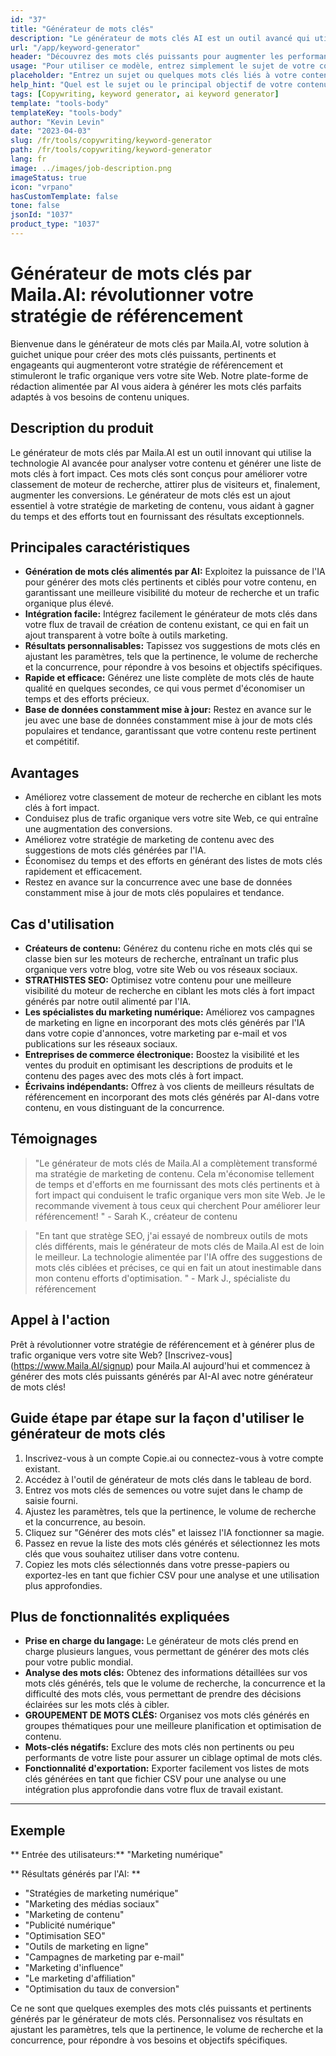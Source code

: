 ```yaml
---
id: "37"
title: "Générateur de mots clés"
description: "Le générateur de mots clés AI est un outil avancé qui utilise l'intelligence artificielle pour générer des mots clés pertinents et puissants pour votre contenu.  Il vous aide à découvrir des mots clés uniques et performants pour optimiser vos articles de blog, articles et autres contenus en ligne pour une meilleure visibilité et engagement."
url: "/app/keyword-generator"
header: "Découvrez des mots clés puissants pour augmenter les performances de votre contenu."
usage: "Pour utiliser ce modèle, entrez simplement le sujet de votre contenu ou quelques mots clés connexes.  Le générateur de mots-clés AI générera ensuite une liste de mots clés pertinents et hautement performants pour optimiser votre contenu pour une meilleure visibilité et engagement."
placeholder: "Entrez un sujet ou quelques mots clés liés à votre contenu, par exemple, marketing numérique, blogs de voyage ou conseils de fitness."
help_hint: "Quel est le sujet ou le principal objectif de votre contenu?  Fournissez quelques mots clés connexes et nous générerons une liste de mots clés puissants pour améliorer les performances de votre contenu."
tags: [Copywriting, keyword generator, ai keyword generator]
template: "tools-body"
templateKey: "tools-body"
author: "Kevin Levin"
date: "2023-04-03"
slug: /fr/tools/copywriting/keyword-generator
path: /fr/tools/copywriting/keyword-generator
lang: fr
image: ../images/job-description.png
imageStatus: true
icon: "vrpano"
hasCustomTemplate: false
tone: false
jsonId: "1037"
product_type: "1037"
---
```


# Générateur de mots clés par Maila.AI: révolutionner votre stratégie de référencement

Bienvenue dans le générateur de mots clés par Maila.AI, votre solution à guichet unique pour créer des mots clés puissants, pertinents et engageants qui augmenteront votre stratégie de référencement et stimuleront le trafic organique vers votre site Web. Notre plate-forme de rédaction alimentée par AI vous aidera à générer les mots clés parfaits adaptés à vos besoins de contenu uniques.

## Description du produit

Le générateur de mots clés par Maila.AI est un outil innovant qui utilise la technologie AI avancée pour analyser votre contenu et générer une liste de mots clés à fort impact. Ces mots clés sont conçus pour améliorer votre classement de moteur de recherche, attirer plus de visiteurs et, finalement, augmenter les conversions. Le générateur de mots clés est un ajout essentiel à votre stratégie de marketing de contenu, vous aidant à gagner du temps et des efforts tout en fournissant des résultats exceptionnels.

## Principales caractéristiques

- **Génération de mots clés alimentés par AI:** Exploitez la puissance de l'IA pour générer des mots clés pertinents et ciblés pour votre contenu, en garantissant une meilleure visibilité du moteur de recherche et un trafic organique plus élevé.
- **Intégration facile:** Intégrez facilement le générateur de mots clés dans votre flux de travail de création de contenu existant, ce qui en fait un ajout transparent à votre boîte à outils marketing.
- **Résultats personnalisables:** Tapissez vos suggestions de mots clés en ajustant les paramètres, tels que la pertinence, le volume de recherche et la concurrence, pour répondre à vos besoins et objectifs spécifiques.
- **Rapide et efficace:** Générez une liste complète de mots clés de haute qualité en quelques secondes, ce qui vous permet d'économiser un temps et des efforts précieux.
- **Base de données constamment mise à jour:** Restez en avance sur le jeu avec une base de données constamment mise à jour de mots clés populaires et tendance, garantissant que votre contenu reste pertinent et compétitif.

## Avantages

- Améliorez votre classement de moteur de recherche en ciblant les mots clés à fort impact.
- Conduisez plus de trafic organique vers votre site Web, ce qui entraîne une augmentation des conversions.
- Améliorez votre stratégie de marketing de contenu avec des suggestions de mots clés générées par l'IA.
- Économisez du temps et des efforts en générant des listes de mots clés rapidement et efficacement.
- Restez en avance sur la concurrence avec une base de données constamment mise à jour de mots clés populaires et tendance.

## Cas d'utilisation

- **Créateurs de contenu:** Générez du contenu riche en mots clés qui se classe bien sur les moteurs de recherche, entraînant un trafic plus organique vers votre blog, votre site Web ou vos réseaux sociaux.
- **STRATHISTES SEO:** Optimisez votre contenu pour une meilleure visibilité du moteur de recherche en ciblant les mots clés à fort impact générés par notre outil alimenté par l'IA.
- **Les spécialistes du marketing numérique:** Améliorez vos campagnes de marketing en ligne en incorporant des mots clés générés par l'IA dans votre copie d'annonces, votre marketing par e-mail et vos publications sur les réseaux sociaux.
- **Entreprises de commerce électronique:** Boostez la visibilité et les ventes du produit en optimisant les descriptions de produits et le contenu des pages avec des mots clés à fort impact.
- **Écrivains indépendants:** Offrez à vos clients de meilleurs résultats de référencement en incorporant des mots clés générés par AI-dans votre contenu, en vous distinguant de la concurrence.

## Témoignages

> "Le générateur de mots clés de Maila.AI a complètement transformé ma stratégie de marketing de contenu. Cela m'économise tellement de temps et d'efforts en me fournissant des mots clés pertinents et à fort impact qui conduisent le trafic organique vers mon site Web. Je le recommande vivement à tous ceux qui cherchent Pour améliorer leur référencement! " - Sarah K., créateur de contenu

> "En tant que stratège SEO, j'ai essayé de nombreux outils de mots clés différents, mais le générateur de mots clés de Maila.AI est de loin le meilleur. La technologie alimentée par l'IA offre des suggestions de mots clés ciblées et précises, ce qui en fait un atout inestimable dans mon contenu efforts d'optimisation. " - Mark J., spécialiste du référencement

## Appel à l'action

Prêt à révolutionner votre stratégie de référencement et à générer plus de trafic organique vers votre site Web? [Inscrivez-vous] (https://www.Maila.AI/signup) pour Maila.AI aujourd'hui et commencez à générer des mots clés puissants générés par AI-AI avec notre générateur de mots clés!

## Guide étape par étape sur la façon d'utiliser le générateur de mots clés

1. Inscrivez-vous à un compte Copie.ai ou connectez-vous à votre compte existant.
2. Accédez à l'outil de générateur de mots clés dans le tableau de bord.
3. Entrez vos mots clés de semences ou votre sujet dans le champ de saisie fourni.
4. Ajustez les paramètres, tels que la pertinence, le volume de recherche et la concurrence, au besoin.
5. Cliquez sur "Générer des mots clés" et laissez l'IA fonctionner sa magie.
6. Passez en revue la liste des mots clés générés et sélectionnez les mots clés que vous souhaitez utiliser dans votre contenu.
7. Copiez les mots clés sélectionnés dans votre presse-papiers ou exportez-les en tant que fichier CSV pour une analyse et une utilisation plus approfondies.

## Plus de fonctionnalités expliquées

- **Prise en charge du langage:** Le générateur de mots clés prend en charge plusieurs langues, vous permettant de générer des mots clés pour votre public mondial.
- **Analyse des mots clés:** Obtenez des informations détaillées sur vos mots clés générés, tels que le volume de recherche, la concurrence et la difficulté des mots clés, vous permettant de prendre des décisions éclairées sur les mots clés à cibler.
- **GROUPEMENT DE MOTS CLÉS:** Organisez vos mots clés générés en groupes thématiques pour une meilleure planification et optimisation de contenu.
- **Mots-clés négatifs:** Exclure des mots clés non pertinents ou peu performants de votre liste pour assurer un ciblage optimal de mots clés.
- **Fonctionnalité d'exportation:** Exporter facilement vos listes de mots clés générées en tant que fichier CSV pour une analyse ou une intégration plus approfondie dans votre flux de travail existant.

---

## Exemple

** Entrée des utilisateurs:** "Marketing numérique"

** Résultats générés par l'AI: **

- "Stratégies de marketing numérique"
- "Marketing des médias sociaux"
- "Marketing de contenu"
- "Publicité numérique"
- "Optimisation SEO"
- "Outils de marketing en ligne"
- "Campagnes de marketing par e-mail"
- "Marketing d'influence"
- "Le marketing d'affiliation"
- "Optimisation du taux de conversion"

Ce ne sont que quelques exemples des mots clés puissants et pertinents générés par le générateur de mots clés. Personnalisez vos résultats en ajustant les paramètres, tels que la pertinence, le volume de recherche et la concurrence, pour répondre à vos besoins et objectifs spécifiques.
